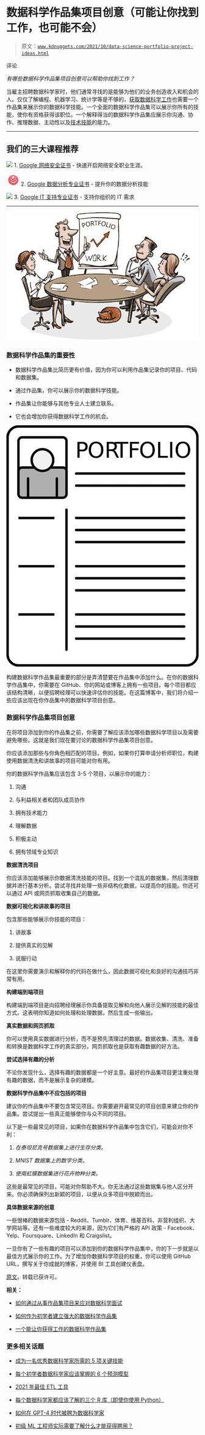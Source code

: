# 数据科学作品集项目创意（可能让你找到工作，也可能不会）

> 原文：[`www.kdnuggets.com/2021/10/data-science-portfolio-project-ideas.html`](https://www.kdnuggets.com/2021/10/data-science-portfolio-project-ideas.html)

评论

*有哪些数据科学作品集项目创意可以帮助你找到工作？*

当雇主招聘数据科学家时，他们通常寻找的是能够为他们的业务创造收入和机会的人。仅仅了解编程、机器学习、统计学等是不够的，[获取数据科学工作](https://www.stratascratch.com/blog/how-to-get-a-data-science-job-the-ultimate-guide/)也需要一个作品集来展示你的数据科学技能。一个全面的数据科学作品集可以展示你所有的技能，使你有资格获得该职位。一个解释得当的数据科学作品集应展示你沟通、协作、推理数据、主动性以及[技术技能](https://www.stratascratch.com/blog/most-in-demand-data-science-technical-skills/)的能力。

* * *

## 我们的三大课程推荐

![](img/0244c01ba9267c002ef39d4907e0b8fb.png) 1\. [Google 网络安全证书](https://www.kdnuggets.com/google-cybersecurity) - 快速开启网络安全职业生涯。

![](img/e225c49c3c91745821c8c0368bf04711.png) 2\. [Google 数据分析专业证书](https://www.kdnuggets.com/google-data-analytics) - 提升你的数据分析技能

![](img/0244c01ba9267c002ef39d4907e0b8fb.png) 3\. [Google IT 支持专业证书](https://www.kdnuggets.com/google-itsupport) - 支持你组织的 IT 需求

* * *

![](img/ed1475f4c6298e2b1b3cf2be14531bdd.png)

### 数据科学作品集的重要性

+   数据科学作品集比简历更有价值，因为你可以利用作品集记录你的项目、代码和数据集。

+   通过作品集，你可以展示你的数据科学技能。

+   作品集让你能够与其他专业人士建立联系。

+   它也会增加你获得数据科学工作的机会。

![](img/fbed5a9167f067ea24693942342a7907.png)

构建数据科学作品集最重要的部分是弄清楚要在作品集中添加什么。在你的数据科学作品集中，你需要在 GitHub、你的网站或博客上拥有一些项目。每个项目都应该结构清晰，以便招聘经理可以快速评估你的技能。在这篇博客中，我们将介绍一些应该出现在你作品集中的数据科学项目创意。

### 数据科学作品集项目创意

在将项目添加到你的作品集之前，你需要了解应该添加哪些数据科学项目以及需要避免哪些。这就是我们现在要讨论的数据科学作品集项目创意。

你应该添加那些与你角色相匹配的项目。例如，如果你打算申请分析师职位，构建使用数据清洗和讲故事的项目可能对你有用。

你的数据科学作品集应该包含 3-5 个项目，以展示你的能力：

1.  沟通

1.  与利益相关者和团队成员协作

1.  拥有技术能力

1.  理解数据

1.  积极主动

1.  拥有领域专业知识

**数据清洗项目**

你应该添加能够展示你数据清洗技能的项目。找到一个混乱的数据集，然后清理数据并进行基本分析。尝试寻找并处理一些非结构化数据，以提高你的技能。你还可以通过 API 或网页抓取收集自己的数据。

**数据可视化和讲故事的项目**

包含那些能够展示你技能的项目：

1.  讲故事

1.  提供真实的见解

1.  说服行动

在这里你需要演示和解释你的代码在做什么，因此数据可视化和良好的沟通技巧非常有用。

**构建端到端项目**

构建端到端项目是向招聘经理展示你具备提取见解和向他人展示见解的技能的最佳方式。这表明你知道如何处理和处理数据，然后生成一些输出。

**真实数据和网页抓取**

你可以使用真实数据进行分析，而不是预先清理过的数据。数据收集、清洗、准备和转换是数据科学工作的真实部分。网页抓取也是获取有趣数据的好方法。

**尝试选择有趣的分析**

不论你发现什么，选择有趣的数据都是一个好主意。最好的作品集项目更注重处理有趣的数据，而不是展示复杂的建模。

**数据科学作品集中不应包括的项目**

建议你的作品集中不要包含常见项目。你需要避开最常见的项目创意来建立你的作品集。尝试提出一些真正能够使你与众不同的项目。

以下是一些最常见的项目，如果你在数据科学作品集中包含它们，可能会对你不利：

1.  *在泰坦尼克号数据集上进行生存分类。*

1.  *MNIST 数据集上的数字分类。*

1.  *使用虹膜数据集进行花卉物种分类。*

这些是最常见的项目，可能对你帮助不大。你无法通过这些数据集与他人区分开来。你必须确保列出新颖的项目，以便从众多项目中脱颖而出。

**具体数据来源的创意**

一些很棒的数据来源包括 - Reddit、Tumblr、体育、维基百科、非营利组织、大学网站等。还有一些难度较大的来源，因为它们有严格的 API 政策 - Facebook、Yelp、Foursquare、LinkedIn 和 Craigslist。

一旦你有了一些有趣的项目可以添加到你的数据科学作品集中，你的下一步就是以最佳方式展示你的工作。为了增加你数据科学项目的权重，你可以使用 GitHub URL，撰写关于你成就的博客，并使用 BI 工具创建仪表盘。

[原文](https://www.stratascratch.com/blog/data-science-portfolio-project-ideas-that-can-get-you-hired/)。转载已获许可。

**相关：**

+   [如何通过从事作品集项目来应对数据科学面试](https://www.kdnuggets.com/2021/10/ace-data-science-interview-portfolio-projects.html)

+   [如何作为初学者建立强大的数据科学作品集](https://www.kdnuggets.com/2021/10/strong-data-science-portfolio-as-beginner.html)

+   [一个能让你获得工作的数据科学作品集](https://www.kdnuggets.com/2021/09/data-science-portfolio-job.html)

### 更多相关话题

+   [成为一名优秀数据科学家所需的 5 项关键技能](https://www.kdnuggets.com/2021/12/5-key-skills-needed-become-great-data-scientist.html)

+   [每个初学者数据科学家应该掌握的 6 个预测模型](https://www.kdnuggets.com/2021/12/6-predictive-models-every-beginner-data-scientist-master.html)

+   [2021 年最佳 ETL 工具](https://www.kdnuggets.com/2021/12/mozart-best-etl-tools-2021.html)

+   [每个数据科学家都应该了解的三个 R 库（即使你使用 Python）](https://www.kdnuggets.com/2021/12/three-r-libraries-every-data-scientist-know-even-python.html)

+   [如何在 GPT-4 时代被聘为数据科学家](https://www.kdnuggets.com/2023/04/get-hired-data-scientist-gpt4-era.html)

+   [初级 ML 工程师实际需要了解什么才能获得聘用？](https://www.kdnuggets.com/what-junior-ml-engineers-actually-need-to-know-to-get-hired)

